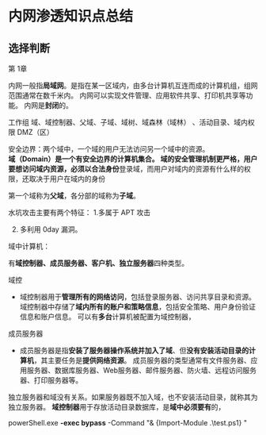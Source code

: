 # 内网渗透知识点总结

## 选择判断

第 1章

内网一般指**局域网**。是指在某一区域内，由多台计算机互连而成的计算机组，组网范围通常在数千米内。
内网可以实现文件管理、应用软件共享、打印机共享等功能。
内网是**封闭**的。



工作组
域、域控制器、父域、子域、域树、域森林（域林） 、活动目录、域内权限
DMZ（区）

安全边界：两个域中，一个域的用户无法访问另一个域中的资源。
**域（Domain）**是一个有安全边界的计算机集合。
域的安全管理机制更严格，用户要想访问域内资源，必须**以合法身份**登录域，而用户对域内的资源有什么样的权限，还取决于用户在域内的身份

第一个域称为**父域**，各分部的域称为**子域**。



水坑攻击主要有两个特征：
1.多属于 APT 攻击

2. 多利用 0day 漏洞。

域中计算机：

有**域控制器、成员服务器、客户机、独立服务器**四种类型。

域控

- 域控制器用于**管理所有的网络访问**，包括登录服务器、访问共享目录和资源。
  域控制器中存储了**域内所有的账户和策略信息**，包括安全策略、用户身份验证信息和账户信息。
  可以有**多台**计算机被配置为域控制器，

成员服务器

- 成员服务器是指**安装了服务器操作系统并加入了域**、但**没有安装活动目录的计算机**，其主要任务是**提供网络资源**。
  成员服务器的类型通常有文件服务器、应用服务器、数据库服务器、Web服务器、邮件服务器、防火墙、远程访问服务器、打印服务器等。

独立服务器和域没有关系。如果服务器既不加入域，也不安装活动目录，就称其为独立服务器。
**域控制器**用于存放活动目录数据库，是**域中必须要有**的，

powerShell.exe **-exec bypass** -Command "& {Import-Module .\test.ps1} "